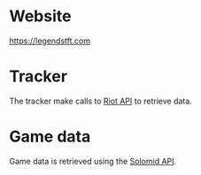 # Website

https://legendstft.com

# Tracker

The tracker make calls to [Riot API](https://developer.riotgames.com/api-methods/) to retrieve data.

# Game data

Game data is retrieved using the [Solomid API](https://solomid-resources.s3.amazonaws.com/blitz/tft/data/champions.json).


